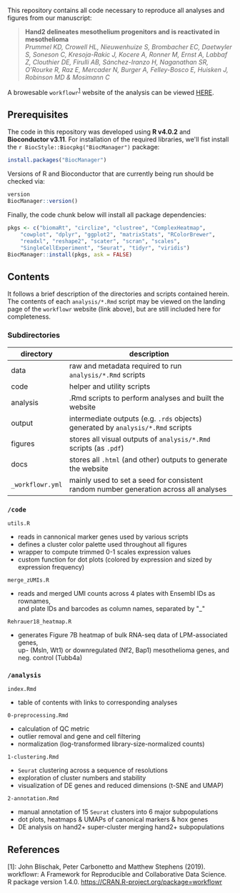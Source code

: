 This repository contains all code necessary to reproduce all analyses and figures from our manuscript:

> **Hand2 delineates mesothelium progenitors and is reactivated in mesothelioma**  
*Prummel KD, Crowell HL, Nieuwenhuize S, Brombacher EC, Daetwyler S, Soneson C, Kresoja-Rakic J, Kocere A, Ronner M, Ernst A, Labbaf Z, Clouthier DE, Firulli AB, Sánchez-Iranzo H, Naganathan SR, O’Rourke R, Raz E, Mercader N, Burger A, Felley-Bosco E, Huisken J, Robinson MD & Mosimann C*

A browesable `workflowr`<sup>[1](#f1)</sup> website of the analysis can be viewed [HERE](https://htmlpreview.github.io/?https://github.com/HelenaLC/Pummel_et_al-hand2_LPM/blob/master/docs/index.html).

## Prerequisites

The code in this repository was developed using **R v4.0.2** and **Bioconductor v3.11**. For installation of the required libraries, we'll fist install the `r BiocStyle::Biocpkg("BiocManager")` package:

```r
install.packages("BiocManager")
```

Versions of R and Bioconductor that are currently being run should be checked via:

```r
version
BiocManager::version()
```

Finally, the code chunk below will install all package dependencies:

```r
pkgs <- c("biomaRt", "circlize", "clustree", "ComplexHeatmap", 
    "cowplot", "dplyr", "ggplot2", "matrixStats", "RColorBrewer", 
    "readxl", "reshape2", "scater", "scran", "scales", 
    "SingleCellExperiment", "Seurat", "tidyr", "viridis")
BiocManager::install(pkgs, ask = FALSE)
```

## Contents

It follows a brief description of the directories and scripts contained herein. The contents of each `analysis/*.Rmd` script may be viewed on the landing page of the `workflowr` website (link above), but are still included here for completeness.

### Subdirectories

directory | description
----------|------------
data | raw and metadata required to run `analysis/*.Rmd` scripts
code | helper and utility scripts
analysis | .Rmd scripts to perform analyses and built the website
output | intermediate outputs (e.g. `.rds` objects) <br> generated by `analysis/*.Rmd` scripts
figures | stores all visual outputs of `analysis/*.Rmd` scripts (as `.pdf`)
docs | stores all `.html` (and other) outputs to generate the website
`_workflowr.yml` | mainly used to set a seed for consistent <br> random number generation across all analyses

### `/code`

`utils.R`

- reads in cannonical marker genes used by various scripts
- defines a cluster color palette used throughout all figures
- wrapper to compute trimmed 0-1 scales expression values
- custom function for dot plots (colored by expression and sized by expression frequency)

`merge_zUMIs.R`

- reads and merged UMI counts across 4 plates with Ensembl IDs as rownames,  
and plate IDs and barcodes as column names, separated by "_"

`Rehrauer18_heatmap.R`

- generates Figure 7B heatmap of bulk RNA-seq data of LPM-associated genes,  
up- (Msln, Wt1) or downregulated (Nf2, Bap1) mesothelioma genes, and neg. control (Tubb4a) 

### `/analysis`

`index.Rmd`  

- table of contents with links to corresponding analyses

`0-preprocessing.Rmd`

- calculation of QC metric
- outlier removal and gene and cell filtering
- normalization (log-transformed library-size-normalized counts)

`1-clustering.Rmd`

- `Seurat` clustering across a sequence of resolutions
- exploration of cluster numbers and stability 
- visualization of DE genes and reduced dimensions (t-SNE and UMAP)

`2-annotation.Rmd` 

- manual annotation of 15 `Seurat` clusters into 6 major subpopulations
- dot plots, heatmaps & UMAPs of canonical markers & hox genes
- DE analysis on hand2+ super-cluster merging hand2+ subpopulations

## References

<a name="f1">[1]</a>:
John Blischak, Peter Carbonetto and Matthew Stephens (2019).  
workflowr: A Framework for Reproducible and Collaborative Data Science.  
R package version 1.4.0. https://CRAN.R-project.org/package=workflowr
